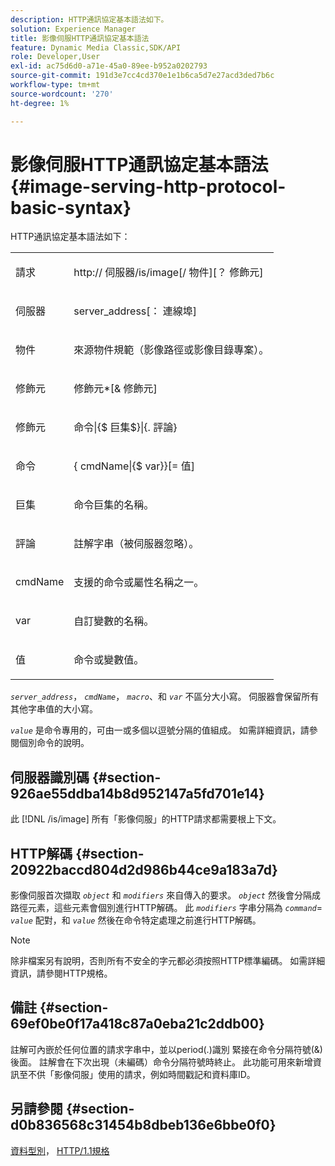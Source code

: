 ```yaml
---
description: HTTP通訊協定基本語法如下。
solution: Experience Manager
title: 影像伺服HTTP通訊協定基本語法
feature: Dynamic Media Classic,SDK/API
role: Developer,User
exl-id: ac75d6d0-a71e-45a0-89ee-b952a0202793
source-git-commit: 191d3e7cc4cd370e1e1b6ca5d7e27acd3ded7b6c
workflow-type: tm+mt
source-wordcount: '270'
ht-degree: 1%

---
```


# 影像伺服HTTP通訊協定基本語法{#image-serving-http-protocol-basic-syntax}

HTTP通訊協定基本語法如下：

<table id="simpletable_854C20D4C42247B99D9F123543C17E7C"> 
 <tr class="strow"> 
  <td class="stentry"> <p><span class="codeph"> <span class="varname"> 請求</span> </span> </p> </td> 
  <td class="stentry"> <p> <span class="filepath">http://<span class="varname"> 伺服器</span>/is/image[/<span class="varname"> 物件</span>][？<span class="varname"> 修飾元</span>]</span> </p> </td> 
 </tr> 
 <tr class="strow"> 
  <td class="stentry"> <p><span class="codeph"> <span class="varname"> 伺服器 </span> </span> </p></td> 
  <td class="stentry"> <p> <span class="codeph"> <span class="varname"> server_address</span>[：<span class="varname"> 連線埠</span>]</span> </p> </td> 
 </tr> 
 <tr class="strow"> 
  <td class="stentry"> <p><span class="codeph"> <span class="varname"> 物件</span> </span> </p></td> 
  <td class="stentry"> <p>來源物件規範（影像路徑或影像目錄專案）。 </p> </td> 
 </tr> 
 <tr class="strow"> 
  <td class="stentry"> <p><span class="codeph"> <span class="varname"> 修飾元</span> </span> </p></td> 
  <td class="stentry"> <p><span class="codeph"> <span class="varname"> 修飾元</span>*[&amp;<span class="varname"> 修飾元</span>]</span> </p> </td> 
 </tr> 
 <tr class="strow"> 
  <td class="stentry"> <p><span class="codeph"> <span class="varname"> 修飾元</span> </span> </p></td> 
  <td class="stentry"> <p><span class="codeph">命令|{$<span class="varname"> 巨集</span>$}|{.<span class="varname"> 評論</span>}</span> </p></td> 
 </tr> 
 <tr class="strow"> 
  <td class="stentry"> <p><span class="codeph"> <span class="varname"> 命令</span> </span> </p> </td> 
  <td class="stentry"> <p>{<span class="varname"> cmdName</span>|{$<span class="varname"> var</span>}}[=<span class="varname"> 值</span>] </p></td> 
 </tr> 
 <tr class="strow"> 
  <td class="stentry"> <p><span class="codeph"> <span class="varname"> 巨集</span> </span> </p> </td> 
  <td class="stentry"> <p>命令巨集的名稱。</p></td> 
 </tr> 
 <tr class="strow"> 
  <td class="stentry"> <p><span class="codeph"> <span class="varname"> 評論</span> </span> </p></td> 
  <td class="stentry"> <p>註解字串（被伺服器忽略）。</p></td> 
 </tr> 
 <tr class="strow"> 
  <td class="stentry"> <p><span class="codeph"> <span class="varname"> cmdName</span> </span> </p></td> 
  <td class="stentry"> <p>支援的命令或屬性名稱之一。</p></td> 
 </tr> 
 <tr class="strow"> 
  <td class="stentry"> <p><span class="codeph"> <span class="varname"> var</span> </span> </p> </td> 
  <td class="stentry"> <p>自訂變數的名稱。</p></td> 
 </tr> 
 <tr class="strow"> 
  <td class="stentry"> <p><span class="codeph"> <span class="varname"> 值</span> </span> </p></td> 
  <td class="stentry"> <p>命令或變數值。 </p></td> 
 </tr> 
</table>

*`server_address`*， *`cmdName`*， *`macro`*、和 *`var`* 不區分大小寫。 伺服器會保留所有其他字串值的大小寫。

*`value`* 是命令專用的，可由一或多個以逗號分隔的值組成。 如需詳細資訊，請參閱個別命令的說明。

## 伺服器識別碼 {#section-926ae55ddba14b8d952147a5fd701e14}

此 [!DNL /is/image] 所有「影像伺服」的HTTP請求都需要根上下文。

## HTTP解碼 {#section-20922baccd804d2d986b44ce9a183a7d}

影像伺服首次擷取 *`object`* 和 *`modifiers`* 來自傳入的要求。 *`object`* 然後會分隔成路徑元素，這些元素會個別進行HTTP解碼。 此 *`modifiers`* 字串分隔為 *`command`*= *`value`* 配對，和 *`value`* 然後在命令特定處理之前進行HTTP解碼。

>[!NOTE]
>
>除非檔案另有說明，否則所有不安全的字元都必須按照HTTP標準編碼。 如需詳細資訊，請參閱HTTP規格。

## 備註 {#section-69ef0be0f17a418c87a0eba21c2ddb00}

註解可內嵌於任何位置的請求字串中，並以period(.)識別 緊接在命令分隔符號(&amp;)後面。 註解會在下次出現（未編碼）命令分隔符號時終止。 此功能可用來新增資訊至不供「影像伺服」使用的請求，例如時間戳記和資料庫ID。

## 另請參閱 {#section-d0b836568c31454b8dbeb136e6bbe0f0}

[資料型別](../../../../../is-api/http-ref/image-serving-api-ref/c-http-protocol-reference/c-data-types/c-data-types.md#concept-49455c12df954bb5919cdd8d5ccc85fa)， [HTTP/1.1規格](https://www.w3.org/Protocols/rfc2616/rfc2616.html)
